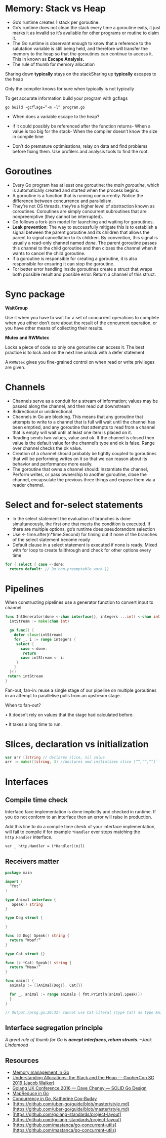 # Memory: Stack vs Heap

-   Go’s runtime creates 1 stack per goroutine.
-   Go’s runtime does not clean the stack every time a goroutine exits, it just marks it as invalid so it’s available for other programs or routine to claim it.
-   The Go runtime is observant enough to know that a reference to the salutation variable is still being held, and therefore will transfer the memory to the heap so that the goroutines can continue to access it. This in known as **Escape Analysis.**
-   The rule of thumb for memory allocation

Sharing down **typically** stays on the stackSharing up **typically** escapes to the heap

Only the compiler knows for sure when typically is not typically

To get accurate information build your program with gcflags

`go build -gcflags=”-m -l” program.go`

-   When does a variable escape to the heap?

- If it could possibly be referenced after the function returns- When a value is too big for the stack- When the compiler doesn’t know the size in compile time

-   Don’t do premature optimisations, relay on data and find problems before fixing them. Use profilers and analysis tools to find the root.

# Goroutines

-   Every Go program has at least one goroutine: the _main goroutine_, which is automatically created and started when the process begins.
-   A goroutine is a function that is running concurrently. Notice the difference between concurrence and parallelism.
-   They’re not OS threads, they’re a higher level of abstraction known as coroutines. Coroutines are simply concurrent subroutines that are nonpreemptive (they cannot be interrupted).
-   Go follows a fork-join model for launching and waiting for goroutines.
-   **Leak prevention**: The way to successfully mitigate this is to establish a signal between the parent goroutine and its children that allows the parent to signal cancellation to its children. By convention, this signal is usually a read-only channel named _done_. The parent goroutine passes this channel to the child goroutine and then closes the channel when it wants to cancel the child goroutine.
-   If a goroutine is responsible for creating a goroutine, it is also responsible for ensuring it can stop the goroutine.
-   For better error handling inside goroutines create a struct that wraps both possible result and possible error. Return a channel of this struct.

# Sync package

**WaitGroup**

Use it when you have to wait for a set of concurrent operations to complete when you either don’t care about the result of the concurrent operation, or you have other means of collecting their results.

**Mutex and RWMutex**

Locks a piece of code so only one goroutine can access it. The best practice is to lock and on the next line unlock with a defer statement.

A `RWMutex` gives you fine-grained control on when read or write privileges are given.

# Channels

-   Channels serve as a conduit for a stream of information; values may be passed along the channel, and then read out downstream
-   Bidirectional or unidirectional
-   Channels in Go are blocking. This means that any goroutine that attempts to write to a channel that is full will wait until the channel has been emptied, and any goroutine that attempts to read from a channel that is empty will wait until at least one item is placed on it.
-   Reading sends two values, value and ok. If the channel is closed then value is the default value for the channel’s type and ok is false. Range over channel checks the ok value.
-   Creation of a channel should probably be tightly coupled to goroutines that will be performing writes on it so that we can reason about its behavior and performance more easily.
-   The goroutine that owns a channel should: Instantiate the channel, Perform writes, or pass ownership to another goroutine, close the channel, encapsulate the previous three things and expose them via a reader channel.

# Select and for-select statements

-   In the select statement the evaluation of branches is done simultaneously, the first one that meets the condition is executed. If there are multiple options, go’s runtime does pseudorandom selection
-   Use <- time.after(n*time.Second) for timing out if none of the branches of the select statement become ready
-   Default clause in a select statement is executed if none is ready. Mixed with for loop to create fallthrough and check for other options every time

```go
for { select { case <-done:
  return default: // Do non-preemptable work }}
```

# Pipelines

When constructing pipelines use a generator function to convert input to channel

```go
func IntGenerator(done <-chan interface{}, integers ...int) <-chan int {
  intStream := make(chan int)

  go func() {
    defer close(intStream)
    for _, i := range integers {
     select {
       case <-done:
        return
       case intStream <- i:
     }
    }
  }()
 return intStream
}
```

Fan-out, fan-in: reuse a single stage of our pipeline on multiple goroutines in an attempt to parallelise pulls from an upstream stage.

When to fan-out?

• It doesn’t rely on values that the stage had calculated before.

• It takes a long time to run.

# Slices, declaration vs initialization

```go
var arr []string // declares slice, nil value
arr := make([]string, 3) //declares and initializes slice [“”,””,””]`
```
# Interfaces

## Compile time check

Interface face implementation is done implicitly and checked in runtime. If you do not conform to an interface then an error will raise in production.

Add this line to do a compile time check of your interface implementation, will fail to compile if for example `*Handler` ever stops matching the `http.Handler` interface.

`var _ http.Handler = (*Handler)(nil)`

## Receivers matter

```go
package main

import (
  “fmt”
)

type Animal interface {
   Speak() string
}

type Dog struct {

}

func (d Dog) Speak() string {
  return “Woof!”
}

type Cat struct {}

func (c *Cat) Speak() string {
  return “Meow!”
}

func main() {
  animals := []Animal{Dog{}, Cat{}}

  for _, animal := range animals { fmt.Println(animal.Speak())
  }
}

// Output./prog.go:26:32: cannot use Cat literal (type Cat) as type Animal in slice literal:Cat does not implement Animal (Speak method has pointer receiver
```

## Interface segregation principle

_A great rule of thumb for Go is_ **_accept interfaces, return structs_**_.
–Jack Lindamood_

## Resources

-   [Memory management in Go](https://deepu.tech/memory-management-in-golang/)
-   [Understanding Allocations: the Stack and the Heap — GopherCon SG 2019 (Jacob Walker)](https://www.youtube.com/watch?v=ZMZpH4yT7M0&list=WL&index=14&t=14s&ab_channel=SingaporeGophers)
-   [Golang UK Conference 2016 — Dave Cheney — SOLID Go Design](https://www.youtube.com/watch?v=zzAdEt3xZ1M&ab_channel=GopherConUK)
-   [MapReduce in Go](https://appliedgo.net/mapreduce/)
-   [Concurrency in Go, Katherine Cox-Buday](https://www.oreilly.com/library/view/concurrency-in-go/9781491941294/)
-   [https://github.com/uber-go/guide/blob/master/style.md](https://github.com/uber-go/guide/blob/master/style.md)
-   [https://github.com/golang-standards/project-layout](https://github.com/golang-standards/project-layout)
-   [https://github.com/mastanca/go-concurrent-utils](https://github.com/mastanca/go-concurrent-utils)
